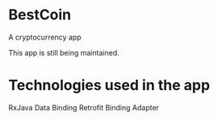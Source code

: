 # BestCoin
A cryptocurrency app

This app is still being maintained.

# Technologies used in the app
RxJava
Data Binding
Retrofit
Binding Adapter
